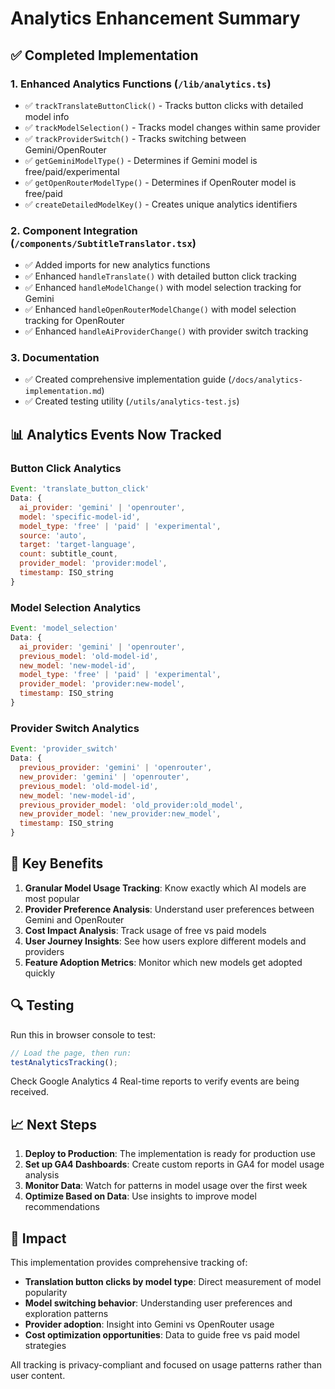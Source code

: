 # Analytics Enhancement Summary

## ✅ Completed Implementation

### 1. Enhanced Analytics Functions (`/lib/analytics.ts`)

- ✅ `trackTranslateButtonClick()` - Tracks button clicks with detailed model info
- ✅ `trackModelSelection()` - Tracks model changes within same provider
- ✅ `trackProviderSwitch()` - Tracks switching between Gemini/OpenRouter
- ✅ `getGeminiModelType()` - Determines if Gemini model is free/paid/experimental
- ✅ `getOpenRouterModelType()` - Determines if OpenRouter model is free/paid
- ✅ `createDetailedModelKey()` - Creates unique analytics identifiers

### 2. Component Integration (`/components/SubtitleTranslator.tsx`)

- ✅ Added imports for new analytics functions
- ✅ Enhanced `handleTranslate()` with detailed button click tracking
- ✅ Enhanced `handleModelChange()` with model selection tracking for Gemini
- ✅ Enhanced `handleOpenRouterModelChange()` with model selection tracking for OpenRouter
- ✅ Enhanced `handleAiProviderChange()` with provider switch tracking

### 3. Documentation

- ✅ Created comprehensive implementation guide (`/docs/analytics-implementation.md`)
- ✅ Created testing utility (`/utils/analytics-test.js`)

## 📊 Analytics Events Now Tracked

### Button Click Analytics
```javascript
Event: 'translate_button_click'
Data: {
  ai_provider: 'gemini' | 'openrouter',
  model: 'specific-model-id',
  model_type: 'free' | 'paid' | 'experimental',
  source: 'auto',
  target: 'target-language',
  count: subtitle_count,
  provider_model: 'provider:model',
  timestamp: ISO_string
}
```

### Model Selection Analytics
```javascript
Event: 'model_selection'
Data: {
  ai_provider: 'gemini' | 'openrouter',
  previous_model: 'old-model-id',
  new_model: 'new-model-id',
  model_type: 'free' | 'paid' | 'experimental',
  provider_model: 'provider:new-model',
  timestamp: ISO_string
}
```

### Provider Switch Analytics
```javascript
Event: 'provider_switch'
Data: {
  previous_provider: 'gemini' | 'openrouter',
  new_provider: 'gemini' | 'openrouter',
  previous_model: 'old-model-id',
  new_model: 'new-model-id',
  previous_provider_model: 'old_provider:old_model',
  new_provider_model: 'new_provider:new_model',
  timestamp: ISO_string
}
```

## 🎯 Key Benefits

1. **Granular Model Usage Tracking**: Know exactly which AI models are most popular
2. **Provider Preference Analysis**: Understand user preferences between Gemini and OpenRouter
3. **Cost Impact Analysis**: Track usage of free vs paid models
4. **User Journey Insights**: See how users explore different models and providers
5. **Feature Adoption Metrics**: Monitor which new models get adopted quickly

## 🔍 Testing

Run this in browser console to test:
```javascript
// Load the page, then run:
testAnalyticsTracking();
```

Check Google Analytics 4 Real-time reports to verify events are being received.

## 📈 Next Steps

1. **Deploy to Production**: The implementation is ready for production use
2. **Set up GA4 Dashboards**: Create custom reports in GA4 for model usage analysis
3. **Monitor Data**: Watch for patterns in model usage over the first week
4. **Optimize Based on Data**: Use insights to improve model recommendations

## 🚀 Impact

This implementation provides comprehensive tracking of:
- **Translation button clicks by model type**: Direct measurement of model popularity
- **Model switching behavior**: Understanding user preferences and exploration patterns
- **Provider adoption**: Insight into Gemini vs OpenRouter usage
- **Cost optimization opportunities**: Data to guide free vs paid model strategies

All tracking is privacy-compliant and focused on usage patterns rather than user content.
